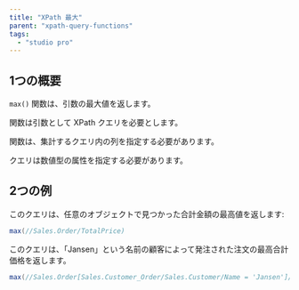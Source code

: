 ```yaml
---
title: "XPath 最大"
parent: "xpath-query-functions"
tags:
  - "studio pro"
---
```


## 1つの概要

`max()` 関数は、引数の最大値を返します。

関数は引数として XPath クエリを必要とします。

関数は、集計するクエリ内の列を指定する必要があります。

クエリは数値型の属性を指定する必要があります。

## 2つの例

このクエリは、任意のオブジェクトで見つかった合計金額の最高値を返します:

```java
max(//Sales.Order/TotalPrice)
```

このクエリは、「Jansen」という名前の顧客によって発注された注文の最高合計価格を返します。

```java
max(//Sales.Order[Sales.Customer_Order/Sales.Customer/Name = 'Jansen']/TotalPrice)
```
